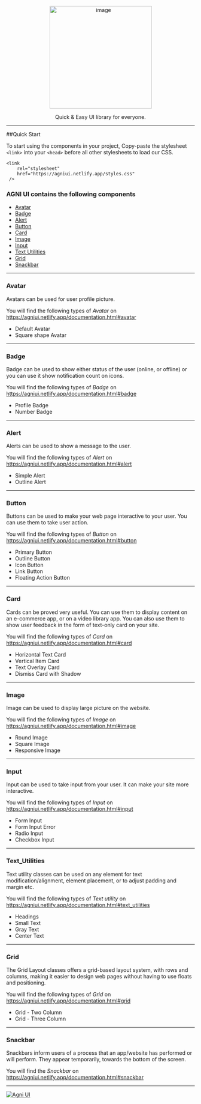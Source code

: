 <p align="center">
<img width="273" alt="image" src="https://user-images.githubusercontent.com/7193961/152855426-d09213f6-814d-43ef-bc94-8849311fd604.png">
  </p>
  
  <p align="center">
  Quick & Easy UI library for everyone.
  </p>
  
  ---
  
  ##Quick Start
  
  To start using the components in your project, Copy-paste the stylesheet `<link>` into your `<head>` before all other stylesheets to load our CSS.
  
  ```
  <link
      rel="stylesheet"
      href="https://agniui.netlify.app/styles.css"
   />
  ```

### AGNI UI contains the following components


- [Avatar](#avatar)
- [Badge](#badge)
- [Alert](#alert)
- [Button](#button)
- [Card](#card)
- [Image](#image)
- [Input](#input)
- [Text Utilities](#Text_Utilities)
- [Grid](#grid)
- [Snackbar](#snackbar)

---

### Avatar

Avatars can be used for user profile picture.

You will find the following types of *Avatar* on https://agniui.netlify.app/documentation.html#avatar

- Default Avatar
- Square shape Avatar

---

### Badge

Badge can be used to show either status of the user (online, or offline) or you can use it show notification count on icons.

You will find the following types of *Badge* on https://agniui.netlify.app/documentation.html#badge

- Profile Badge
- Number Badge

---

### Alert

Alerts can be used to show a message to the user.

You will find the following types of *Alert* on https://agniui.netlify.app/documentation.html#alert

- Simple Alert
- Outline Alert

---

### Button

Buttons can be used to make your web page interactive to your user. You can use them to take user action.

You will find the following types of *Button* on https://agniui.netlify.app/documentation.html#button

- Primary Button
- Outline Button
- Icon Button
- Link Button
- Floating Action Button

---

### Card

Cards can be proved very useful. You can use them to display content on an e-commerce app, or on a video library app. You can also use them to show user feedback in the form of text-only card on your site.

You will find the following types of *Card* on https://agniui.netlify.app/documentation.html#card

- Horizontal Text Card
- Vertical Item Card
- Text Overlay Card
- Dismiss Card with Shadow

---

### Image

Image can be used to display large picture on the website.

You will find the following types of *Image* on https://agniui.netlify.app/documentation.html#image

- Round Image
- Square Image
- Responsive Image

---

### Input

Input can be used to take input from your user. It can make your site more interactive.

You will find the following types of *Input* on https://agniui.netlify.app/documentation.html#input

- Form Input
- Form Input Error
- Radio Input
- Checkbox Input

---

### Text_Utilities

Text utility classes can be used on any element for text modification/alignment, element placement, or to adjust padding and margin etc.

You will find the following types of *Text utility* on https://agniui.netlify.app/documentation.html#text_utilities

- Headings
- Small Text
- Gray Text
- Center Text

---

### Grid

The Grid Layout classes offers a grid-based layout system, with rows and columns, making it easier to design web pages without having to use floats and positioning.

You will find the following types of *Grid* on https://agniui.netlify.app/documentation.html#grid

- Grid - Two Column
- Grid - Three Column

---

### Snackbar

Snackbars inform users of a process that an app/website has performed or will perform. They appear temporarily, towards the bottom of the screen. 

You will find the *Snackbar* on https://agniui.netlify.app/documentation.html#snackbar

---

[![Agni UI](https://res.cloudinary.com/marcomontalbano/image/upload/v1644265548/video_to_markdown/images/google-drive--1SsyLgEoJZFF-OrFW7o82qUvLJjEpCdEr-c05b58ac6eb4c4700831b2b3070cd403.jpg)](https://drive.google.com/file/d/1SsyLgEoJZFF-OrFW7o82qUvLJjEpCdEr/view?usp=sharing "Agni UI")

